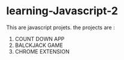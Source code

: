 # learning-Javascript-2
This are javascript projets.
the projects are :
  1. COUNT DOWN APP
  2. BALCKJACK GAME
  3. CHROME EXTENSION
